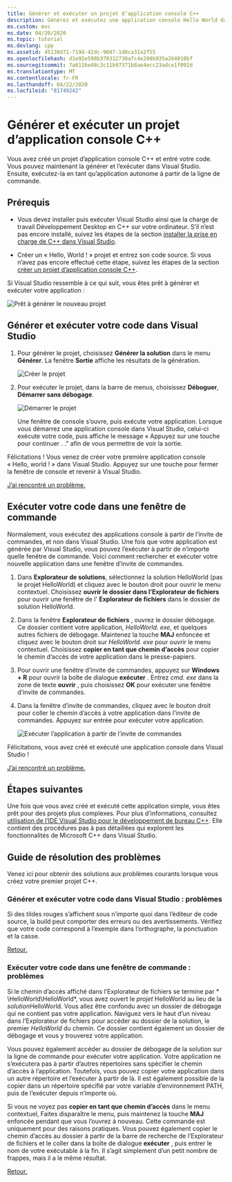 ```yaml
---
title: Générer et exécuter un projet d’application console C++
description: Générez et exécutez une application console Hello World dans Visual C++
ms.custom: mvc
ms.date: 04/20/2020
ms.topic: tutorial
ms.devlang: cpp
ms.assetid: 45138d71-719d-42dc-90d7-1d0ca31a2f55
ms.openlocfilehash: d1e92e598b370312730a7c4e208b935a264010bf
ms.sourcegitcommit: 7a6116e48c3c11b97371b8ae4ecc23adce1f092d
ms.translationtype: MT
ms.contentlocale: fr-FR
ms.lasthandoff: 04/22/2020
ms.locfileid: "81749242"
---
```

# <a name="build-and-run-a-c-console-app-project"></a>Générer et exécuter un projet d’application console C++

Vous avez créé un projet d’application console C++ et entré votre code. Vous pouvez maintenant la générer et l’exécuter dans Visual Studio. Ensuite, exécutez-la en tant qu’application autonome à partir de la ligne de commande.

## <a name="prerequisites"></a>Prérequis

- Vous devez installer puis exécuter Visual Studio ainsi que la charge de travail Développement Desktop en C++ sur votre ordinateur. S’il n’est pas encore installé, suivez les étapes de la section [installer la prise en charge de C++ dans Visual Studio](vscpp-step-0-installation.md).

- Créer un « Hello, World ! » projet et entrez son code source. Si vous n’avez pas encore effectué cette étape, suivez les étapes de la section [créer un projet d’application console C++](vscpp-step-1-create.md).

Si Visual Studio ressemble à ce qui suit, vous êtes prêt à générer et exécuter votre application :

   ![Prêt à générer le nouveau projet](media/vscpp-ready-to-build.png "Prêt à générer le nouveau projet")

## <a name="build-and-run-your-code-in-visual-studio"></a>Générer et exécuter votre code dans Visual Studio

1. Pour générer le projet, choisissez **Générer la solution** dans le menu **Générer**. La fenêtre **Sortie** affiche les résultats de la génération.

   ![Créer le projet](media/vscpp-build-solution.gif "Créer le projet")

1. Pour exécuter le projet, dans la barre de menus, choisissez **Déboguer**, **Démarrer sans débogage**.

   ![Démarrer le projet](media/vscpp-start-without-debugging.gif "Démarrer le projet")

   Une fenêtre de console s’ouvre, puis exécute votre application. Lorsque vous démarrez une application console dans Visual Studio, celui-ci exécute votre code, puis affiche le message « Appuyez sur une touche pour continuer . ." afin de vous permettre de voir la sortie.

Félicitations ! Vous venez de créer votre première application console « Hello, world ! » dans Visual Studio. Appuyez sur une touche pour fermer la fenêtre de console et revenir à Visual Studio.

[J’ai rencontré un problème.](#build-and-run-your-code-in-visual-studio-issues)

## <a name="run-your-code-in-a-command-window"></a>Exécuter votre code dans une fenêtre de commande

Normalement, vous exécutez des applications console à partir de l’invite de commandes, et non dans Visual Studio. Une fois que votre application est générée par Visual Studio, vous pouvez l’exécuter à partir de n’importe quelle fenêtre de commande. Voici comment rechercher et exécuter votre nouvelle application dans une fenêtre d’invite de commandes.

1. Dans **Explorateur de solutions**, sélectionnez la solution HelloWorld (pas le projet HelloWorld) et cliquez avec le bouton droit pour ouvrir le menu contextuel. Choisissez **ouvrir le dossier dans l’Explorateur de fichiers** pour ouvrir une fenêtre de l' **Explorateur de fichiers** dans le dossier de solution HelloWorld.

1. Dans la fenêtre **Explorateur de fichiers** , ouvrez le dossier débogage. Ce dossier contient votre application, *HelloWorld. exe*, et quelques autres fichiers de débogage. Maintenez la touche **MAJ** enfoncée et cliquez avec le bouton droit sur *HelloWorld. exe* pour ouvrir le menu contextuel. Choisissez **copier en tant que chemin d’accès** pour copier le chemin d’accès de votre application dans le presse-papiers.

1. Pour ouvrir une fenêtre d’invite de commandes, appuyez sur **Windows + R** pour ouvrir la boîte de dialogue **exécuter** . Entrez *cmd. exe* dans la zone de texte **ouvrir** , puis choisissez **OK** pour exécuter une fenêtre d’invite de commandes.

1. Dans la fenêtre d’invite de commandes, cliquez avec le bouton droit pour coller le chemin d’accès à votre application dans l’invite de commandes. Appuyez sur entrée pour exécuter votre application.

   ![Exécuter l’application à partir de l’invite de commandes](media/vscpp-run-in-cmd.gif "Exécuter l’application à partir de l’invite de commandes")

Félicitations, vous avez créé et exécuté une application console dans Visual Studio !

[J’ai rencontré un problème.](#run-your-code-in-a-command-window-issues)

## <a name="next-steps"></a>Étapes suivantes

Une fois que vous avez créé et exécuté cette application simple, vous êtes prêt pour des projets plus complexes. Pour plus d’informations, consultez [utilisation de l’IDE Visual Studio pour le développement de bureau C++](../ide/using-the-visual-studio-ide-for-cpp-desktop-development.md). Elle contient des procédures pas à pas détaillées qui explorent les fonctionnalités de Microsoft C++ dans Visual Studio.

## <a name="troubleshooting-guide"></a>Guide de résolution des problèmes

Venez ici pour obtenir des solutions aux problèmes courants lorsque vous créez votre premier projet C++.

### <a name="build-and-run-your-code-in-visual-studio-issues"></a>Générer et exécuter votre code dans Visual Studio : problèmes

Si des tildes rouges s’affichent sous n’importe quoi dans l’éditeur de code source, la build peut comporter des erreurs ou des avertissements. Vérifiez que votre code correspond à l’exemple dans l’orthographe, la ponctuation et la casse.

[Retour.](#build-and-run-your-code-in-visual-studio)

### <a name="run-your-code-in-a-command-window-issues"></a>Exécuter votre code dans une fenêtre de commande : problèmes

Si le chemin d’accès affiché dans l’Explorateur de fichiers se termine par * \\HelloWorld\\HelloWorld*, vous avez ouvert le *projet* HelloWorld au lieu de la *solution*HelloWorld. Vous allez être confondu avec un dossier de débogage qui ne contient pas votre application. Naviguez vers le haut d’un niveau dans l’Explorateur de fichiers pour accéder au dossier de la solution, le premier *HelloWorld* du chemin. Ce dossier contient également un dossier de débogage et vous y trouverez votre application.

Vous pouvez également accéder au dossier de débogage de la solution sur la ligne de commande pour exécuter votre application. Votre application ne s’exécutera pas à partir d’autres répertoires sans spécifier le chemin d’accès à l’application. Toutefois, vous pouvez copier votre application dans un autre répertoire et l’exécuter à partir de là. Il est également possible de la copier dans un répertoire spécifié par votre variable d’environnement PATH, puis de l’exécuter depuis n’importe où.

Si vous ne voyez pas **copier en tant que chemin d’accès** dans le menu contextuel, Faites disparaître le menu, puis maintenez la touche **MAJ** enfoncée pendant que vous l’ouvrez à nouveau. Cette commande est uniquement pour des raisons pratiques. Vous pouvez également copier le chemin d’accès au dossier à partir de la barre de recherche de l’Explorateur de fichiers et le coller dans la boîte de dialogue **exécuter** , puis entrer le nom de votre exécutable à la fin. Il s’agit simplement d’un petit nombre de frappes, mais il a le même résultat.

[Retour.](#run-your-code-in-a-command-window)

<iframe src="" height="0" width="0" frameborder="0" name="frameTarget" />
